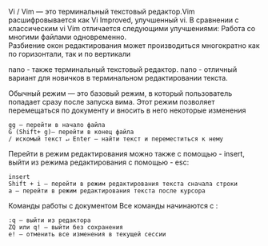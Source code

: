 Vi / Vim — это терминальный текстовый редактор.Vim расшифровывается как Vi Improved, улучшенный vi. В сравнении с классическим vi Vim отличается следующими улучшениями: Работа со многими файлами одновременно. <br> 
Разбиение окон редактирования может производиться многократно как по горизонтали, так и по вертикали

nano - также терминальный текстовый редактор. nano - отличный вариант для новичков в терминальном редактировании текста.

Обычный режим — это базовый режим, в который пользователь попадает сразу после запуска вима. Этот режим позволяет перемещаться по документу и вносить в него некоторые изменения
```
gg — перейти в начало файла
G (Shift+ g)— перейти в конец файла
/ искомый текст ↵ Enter — найти текст и переместиться к нему
```

Перейти в режим редактирования можно также с помощью - insert, выйти из режима редактирования с помощью - esc:
```
insert
Shift + i — перейти в режим редактирования текста сначала строки
a — перейти в режим редактирования текста после курсора
```

Команды работы с документом
Все команды начинаются с :
```
:q — выйти из редактора
ZQ или q! — выйти без сохранения
e! — отменить все изменения в текущей сессии
